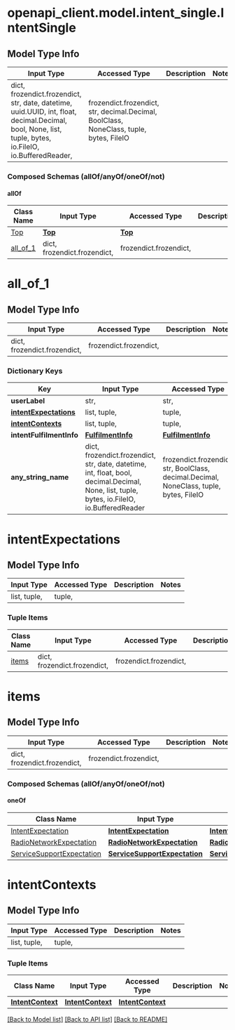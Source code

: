 # openapi_client.model.intent_single.IntentSingle

## Model Type Info
Input Type | Accessed Type | Description | Notes
------------ | ------------- | ------------- | -------------
dict, frozendict.frozendict, str, date, datetime, uuid.UUID, int, float, decimal.Decimal, bool, None, list, tuple, bytes, io.FileIO, io.BufferedReader,  | frozendict.frozendict, str, decimal.Decimal, BoolClass, NoneClass, tuple, bytes, FileIO |  | 

### Composed Schemas (allOf/anyOf/oneOf/not)
#### allOf
Class Name | Input Type | Accessed Type | Description | Notes
------------- | ------------- | ------------- | ------------- | -------------
[Top](Top.md) | [**Top**](Top.md) | [**Top**](Top.md) |  | 
[all_of_1](#all_of_1) | dict, frozendict.frozendict,  | frozendict.frozendict,  |  | 

# all_of_1

## Model Type Info
Input Type | Accessed Type | Description | Notes
------------ | ------------- | ------------- | -------------
dict, frozendict.frozendict,  | frozendict.frozendict,  |  | 

### Dictionary Keys
Key | Input Type | Accessed Type | Description | Notes
------------ | ------------- | ------------- | ------------- | -------------
**userLabel** | str,  | str,  |  | [optional] 
**[intentExpectations](#intentExpectations)** | list, tuple,  | tuple,  |  | [optional] 
**[intentContexts](#intentContexts)** | list, tuple,  | tuple,  |  | [optional] 
**intentFulfilmentInfo** | [**FulfilmentInfo**](FulfilmentInfo.md) | [**FulfilmentInfo**](FulfilmentInfo.md) |  | [optional] 
**any_string_name** | dict, frozendict.frozendict, str, date, datetime, int, float, bool, decimal.Decimal, None, list, tuple, bytes, io.FileIO, io.BufferedReader | frozendict.frozendict, str, BoolClass, decimal.Decimal, NoneClass, tuple, bytes, FileIO | any string name can be used but the value must be the correct type | [optional]

# intentExpectations

## Model Type Info
Input Type | Accessed Type | Description | Notes
------------ | ------------- | ------------- | -------------
list, tuple,  | tuple,  |  | 

### Tuple Items
Class Name | Input Type | Accessed Type | Description | Notes
------------- | ------------- | ------------- | ------------- | -------------
[items](#items) | dict, frozendict.frozendict,  | frozendict.frozendict,  |  | 

# items

## Model Type Info
Input Type | Accessed Type | Description | Notes
------------ | ------------- | ------------- | -------------
dict, frozendict.frozendict,  | frozendict.frozendict,  |  | 

### Composed Schemas (allOf/anyOf/oneOf/not)
#### oneOf
Class Name | Input Type | Accessed Type | Description | Notes
------------- | ------------- | ------------- | ------------- | -------------
[IntentExpectation](IntentExpectation.md) | [**IntentExpectation**](IntentExpectation.md) | [**IntentExpectation**](IntentExpectation.md) |  | 
[RadioNetworkExpectation](RadioNetworkExpectation.md) | [**RadioNetworkExpectation**](RadioNetworkExpectation.md) | [**RadioNetworkExpectation**](RadioNetworkExpectation.md) |  | 
[ServiceSupportExpectation](ServiceSupportExpectation.md) | [**ServiceSupportExpectation**](ServiceSupportExpectation.md) | [**ServiceSupportExpectation**](ServiceSupportExpectation.md) |  | 

# intentContexts

## Model Type Info
Input Type | Accessed Type | Description | Notes
------------ | ------------- | ------------- | -------------
list, tuple,  | tuple,  |  | 

### Tuple Items
Class Name | Input Type | Accessed Type | Description | Notes
------------- | ------------- | ------------- | ------------- | -------------
[**IntentContext**](IntentContext.md) | [**IntentContext**](IntentContext.md) | [**IntentContext**](IntentContext.md) |  | 

[[Back to Model list]](../../README.md#documentation-for-models) [[Back to API list]](../../README.md#documentation-for-api-endpoints) [[Back to README]](../../README.md)

